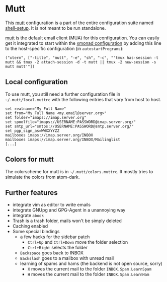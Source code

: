 # Mutt

This [mutt](http://www.mutt.org/) configuration is a part of the entire
configuration suite named [shell-setup](https://github.com/nakal/shell-setup).
It is not meant to be run standalone.

[mutt](http://www.mutt.org/) is the default email client (MUA) for this
configuration. You can easily get it integrated to start within the
[xmonad configuration](https://github.com/nakal/xmonad-conf) by adding this
line to the host-specific configuration (in `autostartPrograms`):

```
("xterm", ["-title", "mutt", "-e", "sh", "-c", "'tmux has-session -t mutt && tmux -2 attach-session -d -t mutt || tmux -2 new-session -s mutt mutt'"])
```

## Local configuration

To use mutt, you still need a further configuration file in
`~/.mutt/local.muttrc` with the following entries that vary from host
to host.

```
set realname="My Full Name"
set from="My Full Name <my.email@server.org>"
set folder="imaps://imap.server.org"
set spoolfile="imaps://USERNAME:PASSWORD@imap.server.org/"
set smtp_url="smtps://USERNAME:PASSWORD@smtp.server.org/"
set pgp_sign_as=WWXXYYZZ
mailboxes imaps://imap.server.org/INBOX
mailboxes imaps://imap.server.org/INBOX/Mailinglist
[...]
```

## Colors for mutt

The colorscheme for mutt is in `~/.mutt/colors.muttrc`. It mostly tries to
simulate the colors from atom-dark.

## Further features

* integrate vim as editor to write emails
* integrate GNUpg and GPG-Agent in a unannoying way
* integrate `abook`
* Trash is a trash folder, mails won't be simply deleted
* Caching enabled
* Some special bindings
	* a few hacks for the sidebar patch
		* `Ctrl+Up` and `Ctrl+Down`  move the folder selection
		* `Ctrl+Right` selects the folder
	* `Backspace` goes back to INBOX
	* `Backslash` goes to a mailbox with unread mail
	* learning of spams and hams (the backend is not open source, sorry)
		* `X` moves the current mail to the folder `INBOX.Spam.LearnSpam`
		* `H` moves the current mail to the folder `INBOX.Spam.LearnHam`
